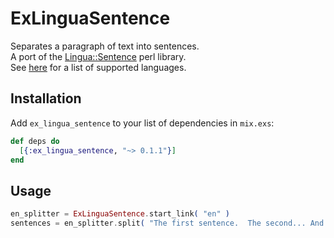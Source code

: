 # ExLinguaSentence

Separates a paragraph of text into sentences.  
A port of the [Lingua::Sentence](http://search.cpan.org/~achimru/Lingua-Sentence-1.05/lib/Lingua/Sentence.pm) perl library.  
See [here](http://cpansearch.perl.org/src/ACHIMRU/Lingua-Sentence-1.05/share/) for a list of supported languages.

## Installation

Add `ex_lingua_sentence` to your list of dependencies in `mix.exs`:

  ```elixir
  def deps do
    [{:ex_lingua_sentence, "~> 0.1.1"}]
  end
  ```
## Usage

```elixir
en_splitter = ExLinguaSentence.start_link( "en" )
sentences = en_splitter.split( "The first sentence.  The second... And the third." )
```